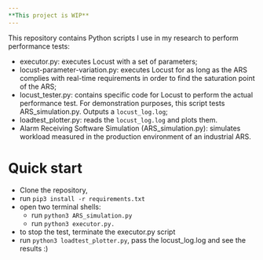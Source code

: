 ```yaml
---
**This project is WIP**
---
```


This repository contains Python scripts I use in my research to perform performance tests:

* executor.py: executes Locust with a set of parameters;
* locust-parameter-variation.py: executes Locust for as long as the ARS complies with real-time requirements
in order to find the saturation point of the ARS;
* locust_tester.py: contains specific code for Locust to perform the actual performance test.
For demonstration purposes, this script tests ARS_simulation.py.
Outputs a `locust_log.log`;
* loadtest_plotter.py: reads the `locust_log.log` and plots them.
* Alarm Receiving Software Simulation (ARS_simulation.py): simulates workload measured 
in the production environment of an industrial ARS.

# Quick start
* Clone the repository,
* run `pip3 install -r requirements.txt`
* open two terminal shells:
  * run `python3 ARS_simulation.py`
  * run `python3 executor.py.`
* to stop the test, terminate the executor.py script
* run `python3 loadtest_plotter.py`, pass the locust_log.log and see the results :)